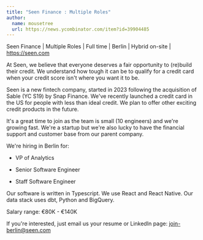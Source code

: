 ```yaml
---
title: "Seen Finance : Multiple Roles"
author:
  name: mousetree
  url: https://news.ycombinator.com/item?id=39904485
---
```

Seen Finance | Multiple Roles | Full time | Berlin | Hybrid on-site | <a href="https:&#x2F;&#x2F;seen.com" rel="nofollow">https:&#x2F;&#x2F;seen.com</a>

At Seen, we believe that everyone deserves a fair opportunity to (re)build their credit. We understand how tough it can be to qualify for a credit card when your credit score isn&#x27;t where you want it to be.

Seen is a new fintech company, started in 2023 following the acquisition of Sable (YC S19) by Snap Finance. We&#x27;ve recently launched a credit card in the US for people with less than ideal credit. We plan to offer other exciting credit products in the future.

It&#x27;s a great time to join as the team is small (10 engineers) and we&#x27;re growing fast. We&#x27;re a startup but we&#x27;re also lucky to have the financial support and customer base from our parent company.

We&#x27;re hiring in Berlin for:

* VP of Analytics

* Senior Software Engineer

* Staff Software Engineer

Our software is written in Typescript. We use React and React Native. Our data stack uses dbt, Python and BigQuery.

Salary range: €80K - €140K

If you&#x27;re interested, just email us your resume or LinkedIn page: join-berlin@seen.com
